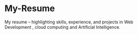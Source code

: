 # My-Resume
 My resume – highlighting skills, experience, and projects in Web Development , cloud computing  and Artificial Intelligence.
